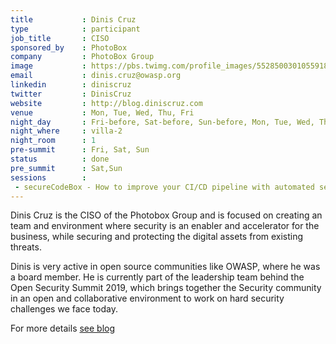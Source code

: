```yaml
---
title           : Dinis Cruz
type            : participant
job_title       : CISO
sponsored_by    : PhotoBox
company         : PhotoBox Group
image           : https://pbs.twimg.com/profile_images/552850030105591808/x3i7zK5r_400x400.jpeg
email           : dinis.cruz@owasp.org
linkedin        : diniscruz
twitter         : DinisCruz
website         : http://blog.diniscruz.com
venue           : Mon, Tue, Wed, Thu, Fri
night_day       : Fri-before, Sat-before, Sun-before, Mon, Tue, Wed, Thu
night_where     : villa-2
night_room      : 1
pre-summit      : Fri, Sat, Sun
status          : done
pre_summit      : Sat,Sun
sessions        :
 - secureCodeBox - How to improve your CI/CD pipeline with automated security tests
---
```



Dinis Cruz is the CISO of the Photobox Group and is focused on creating an team and environment where security is an enabler and accelerator for the business, while securing and protecting the digital assets from existing threats.

Dinis is very active in open source communities like OWASP, where he was a board member. He is currently part of the leadership team behind the Open Security Summit 2019, which brings together the Security community in an open and collaborative environment to work on hard security challenges we face today.

For more details [see blog](http://blog.diniscruz.com/)
